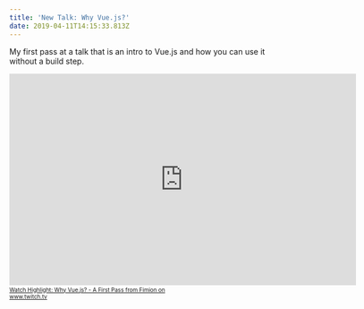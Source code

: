 ```yaml
---
title: 'New Talk: Why Vue.js?'
date: 2019-04-11T14:15:33.813Z
---
```

My first pass at a talk that is an intro to Vue.js and how you can use it without a build step.

<iframe src="https://player.twitch.tv/?autoplay=false&video=v407876453" frameborder="0" allowfullscreen="true" scrolling="no" height="378" width="620"></iframe><a href="https://www.twitch.tv/videos/407876453?tt_content=text_link&tt_medium=vod_embed" style="padding:2px 0px 4px; display:block; width:345px; font-weight:normal; font-size:10px; text-decoration:underline;">Watch Highlight: Why Vue.js? - A First Pass from Fimion on www.twitch.tv</a>
